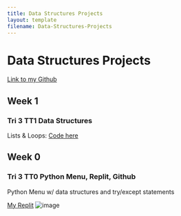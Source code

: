 ```yaml
---
title: Data Structures Projects
layout: template
filename: Data-Structures-Projects
--- 
```


# Data Structures Projects
[Link to my Github](https://github.com/Danny4w/csp-tri3/tree/gh-pages)
## Week 1
### Tri 3 TT1 Data Structures
Lists & Loops: [Code here](https://replit.com/@Danny4w/lists-and-loops#main.py)





## Week 0


### Tri 3 TT0 Python Menu, Replit, Github
Python Menu w/ data structures and try/except statements

[My Replit](https://replit.com/@Danny4w/csp-tri3#menu.py)
![image](https://user-images.githubusercontent.com/89228041/159142055-f56cd9f0-2ec2-4fd7-be18-67bf87d1f6fc.png)
